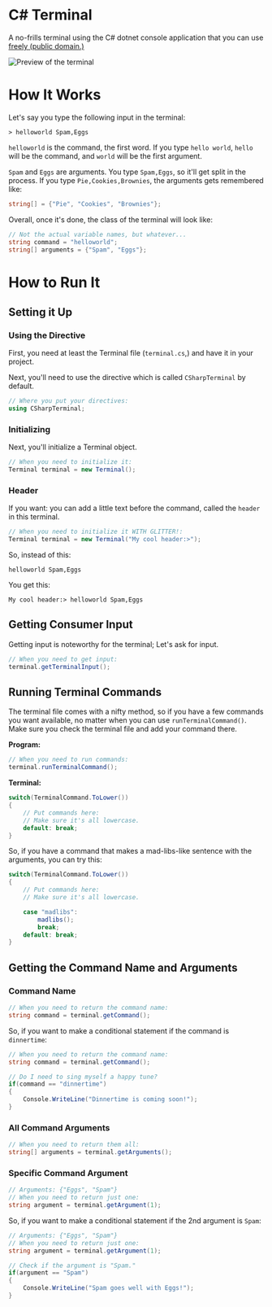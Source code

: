 # C# Terminal
A no-frills terminal using the C# dotnet console application that you can use [freely (public domain.)](LICENSE.txt)

![Preview of the terminal](docs/preview.gif)
# How It Works
Let's say you type the following input in the terminal:
```
> helloworld Spam,Eggs
```

`helloworld` is the command, the first word. If you type `hello world`, `hello` will be the command, and `world` will be the first argument.

`Spam` and `Eggs` are arguments. You type `Spam,Eggs`, so it'll get split in the process. If you type `Pie,Cookies,Brownies`, the arguments gets remembered like:
```cs
string[] = {"Pie", "Cookies", "Brownies"};
```

Overall, once it's done, the class of the terminal will look like:
```cs
// Not the actual variable names, but whatever...
string command = "helloworld";
string[] arguments = {"Spam", "Eggs"};
```

# How to Run It
## Setting it Up
### Using the Directive
First, you need at least the Terminal file (`terminal.cs`,) and have it in your project. 

Next, you'll need to use the directive which is called `CSharpTerminal` by default.

```cs
// Where you put your directives:
using CSharpTerminal;
```
### Initializing
Next, you'll initialize a Terminal object.

```cs
// When you need to initialize it:
Terminal terminal = new Terminal();
```
### Header
If you want: you can add a little text before the command, called the `header` in this terminal.

```cs
// When you need to initialize it WITH GLITTER!:
Terminal terminal = new Terminal("My cool header:>");
```

So, instead of this:
```
helloworld Spam,Eggs
```

You get this:
```
My cool header:> helloworld Spam,Eggs
```

## Getting Consumer Input
Getting input is noteworthy for the terminal; Let's ask for input.
```cs
// When you need to get input:
terminal.getTerminalInput();
```
## Running Terminal Commands
The terminal file comes with a nifty method, so if you have a few commands you want available, no matter when you can use `runTerminalCommand()`. Make sure you check the terminal file and add your command there.

**Program:**
```cs
// When you need to run commands:
terminal.runTerminalCommand();
```

**Terminal:**
```cs
switch(TerminalCommand.ToLower())
{
    // Put commands here:
    // Make sure it's all lowercase.
    default: break;
}
```

So, if you have a command that makes a mad-libs-like sentence with the arguments, you can try this:
```cs
switch(TerminalCommand.ToLower())
{
    // Put commands here:
    // Make sure it's all lowercase.

    case "madlibs":
        madlibs();
        break;
    default: break;
}
```

## Getting the Command Name and Arguments
### Command Name
```cs
// When you need to return the command name:
string command = terminal.getCommand();
```

So, if you want to make a conditional statement if the command is `dinnertime`:

```cs
// When you need to return the command name:
string command = terminal.getCommand();

// Do I need to sing myself a happy tune?
if(command == "dinnertime")
{
    Console.WriteLine("Dinnertime is coming soon!");
}
```
### All Command Arguments
```cs
// When you need to return them all:
string[] arguments = terminal.getArguments();
```

### Specific Command Argument
```cs
// Arguments: {"Eggs", "Spam"}
// When you need to return just one:
string argument = terminal.getArgument(1);
```
So, if you want to make a conditional statement if the 2nd argument is `Spam`:
```cs
// Arguments: {"Eggs", "Spam"}
// When you need to return just one:
string argument = terminal.getArgument(1);

// Check if the argument is "Spam."
if(argument == "Spam")
{
    Console.WriteLine("Spam goes well with Eggs!");
}
```